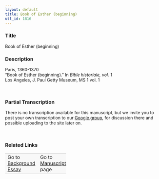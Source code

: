 ```yaml
---  
layout: default  
title: Book of Esther (beginning)  
utl_id: 1816
---
```


### Title

Book of Esther (beginning)


### Description

<p>Paris, 1360-1370<br />
“Book of Esther (beginning).” In <em>Bible historiale, vol. 1</em><br />
Los Angeles, J. Paul Getty Museum, MS 1 vol. 1</p>
<p> </p>


### Partial Transcription

<p>There is no transcription available for this manuscript, but we invite you to post your own transcription to our <a href="https://paleography.library.utoronto.ca/content/group-work">Google group</a>, for discussion there and possible uploading to the site later on.</p>
<p> </p>


### Related Links

<table border="0.5" cellpadding="1" cellspacing="1" style="width: 200px; background-color:#F8F8F8;">
    <tbody style="border-color:#ccc">
        <tr style="border-color:#ccc">
            <td>Go to <a href="https://centerfordigitalhumanities.github.io/Newberry-French-paleography/essay/1816" target="_blank">Background Essay</a></td>
            <td>Go to <a href="https://centerfordigitalhumanities.github.io/Newberry-French-paleography/www/record.html?id=1816" target="_blank">Manuscript</a> page</td>
        </tr>
    </tbody>
</table>
